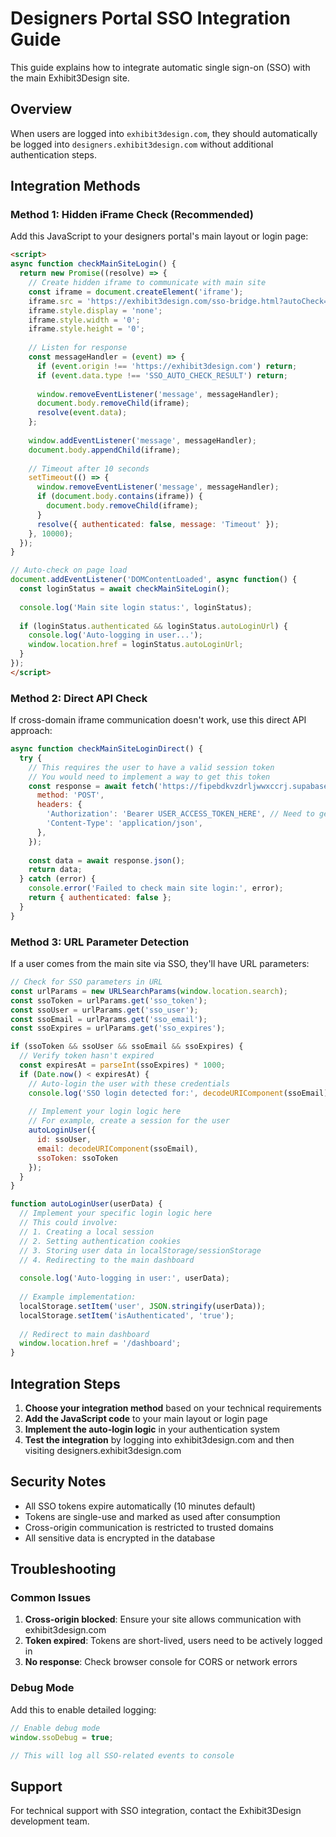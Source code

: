 # Designers Portal SSO Integration Guide

This guide explains how to integrate automatic single sign-on (SSO) with the main Exhibit3Design site.

## Overview

When users are logged into `exhibit3design.com`, they should automatically be logged into `designers.exhibit3design.com` without additional authentication steps.

## Integration Methods

### Method 1: Hidden iFrame Check (Recommended)

Add this JavaScript to your designers portal's main layout or login page:

```html
<script>
async function checkMainSiteLogin() {
  return new Promise((resolve) => {
    // Create hidden iframe to communicate with main site
    const iframe = document.createElement('iframe');
    iframe.src = 'https://exhibit3design.com/sso-bridge.html?autoCheck=true';
    iframe.style.display = 'none';
    iframe.style.width = '0';
    iframe.style.height = '0';
    
    // Listen for response
    const messageHandler = (event) => {
      if (event.origin !== 'https://exhibit3design.com') return;
      if (event.data.type !== 'SSO_AUTO_CHECK_RESULT') return;
      
      window.removeEventListener('message', messageHandler);
      document.body.removeChild(iframe);
      resolve(event.data);
    };
    
    window.addEventListener('message', messageHandler);
    document.body.appendChild(iframe);
    
    // Timeout after 10 seconds
    setTimeout(() => {
      window.removeEventListener('message', messageHandler);
      if (document.body.contains(iframe)) {
        document.body.removeChild(iframe);
      }
      resolve({ authenticated: false, message: 'Timeout' });
    }, 10000);
  });
}

// Auto-check on page load
document.addEventListener('DOMContentLoaded', async function() {
  const loginStatus = await checkMainSiteLogin();
  
  console.log('Main site login status:', loginStatus);
  
  if (loginStatus.authenticated && loginStatus.autoLoginUrl) {
    console.log('Auto-logging in user...');
    window.location.href = loginStatus.autoLoginUrl;
  }
});
</script>
```

### Method 2: Direct API Check

If cross-domain iframe communication doesn't work, use this direct API approach:

```javascript
async function checkMainSiteLoginDirect() {
  try {
    // This requires the user to have a valid session token
    // You would need to implement a way to get this token
    const response = await fetch('https://fipebdkvzdrljwwxccrj.supabase.co/functions/v1/sso-status-check', {
      method: 'POST',
      headers: {
        'Authorization': 'Bearer USER_ACCESS_TOKEN_HERE', // Need to get this somehow
        'Content-Type': 'application/json',
      },
    });
    
    const data = await response.json();
    return data;
  } catch (error) {
    console.error('Failed to check main site login:', error);
    return { authenticated: false };
  }
}
```

### Method 3: URL Parameter Detection

If a user comes from the main site via SSO, they'll have URL parameters:

```javascript
// Check for SSO parameters in URL
const urlParams = new URLSearchParams(window.location.search);
const ssoToken = urlParams.get('sso_token');
const ssoUser = urlParams.get('sso_user');
const ssoEmail = urlParams.get('sso_email');
const ssoExpires = urlParams.get('sso_expires');

if (ssoToken && ssoUser && ssoEmail && ssoExpires) {
  // Verify token hasn't expired
  const expiresAt = parseInt(ssoExpires) * 1000;
  if (Date.now() < expiresAt) {
    // Auto-login the user with these credentials
    console.log('SSO login detected for:', decodeURIComponent(ssoEmail));
    
    // Implement your login logic here
    // For example, create a session for the user
    autoLoginUser({
      id: ssoUser,
      email: decodeURIComponent(ssoEmail),
      ssoToken: ssoToken
    });
  }
}

function autoLoginUser(userData) {
  // Implement your specific login logic here
  // This could involve:
  // 1. Creating a local session
  // 2. Setting authentication cookies
  // 3. Storing user data in localStorage/sessionStorage
  // 4. Redirecting to the main dashboard
  
  console.log('Auto-logging in user:', userData);
  
  // Example implementation:
  localStorage.setItem('user', JSON.stringify(userData));
  localStorage.setItem('isAuthenticated', 'true');
  
  // Redirect to main dashboard
  window.location.href = '/dashboard';
}
```

## Integration Steps

1. **Choose your integration method** based on your technical requirements
2. **Add the JavaScript code** to your main layout or login page
3. **Implement the auto-login logic** in your authentication system
4. **Test the integration** by logging into exhibit3design.com and then visiting designers.exhibit3design.com

## Security Notes

- All SSO tokens expire automatically (10 minutes default)
- Tokens are single-use and marked as used after consumption
- Cross-origin communication is restricted to trusted domains
- All sensitive data is encrypted in the database

## Troubleshooting

### Common Issues

1. **Cross-origin blocked**: Ensure your site allows communication with exhibit3design.com
2. **Token expired**: Tokens are short-lived, users need to be actively logged in
3. **No response**: Check browser console for CORS or network errors

### Debug Mode

Add this to enable detailed logging:

```javascript
// Enable debug mode
window.ssoDebug = true;

// This will log all SSO-related events to console
```

## Support

For technical support with SSO integration, contact the Exhibit3Design development team.